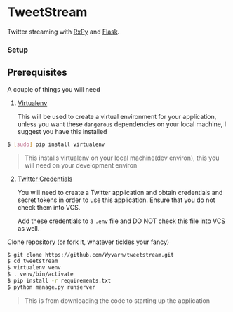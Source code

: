 # TweetStream

Twitter streaming with [RxPy](https://github.com/ReactiveX/RxPY) and [Flask](http://flask.pocoo.org/).

### Setup

## Prerequisites

A couple of things you will need

1. [Virtualenv](https://virtualenv.pypa.io/en/stable/)
    
   This will be used to create a virtual environment for your application, unless you want these `dangerous` dependencies on your local machine, I suggest you have this installed
  
  ```bash
  $ [sudo] pip install virtualenv
  ```
  > This installs virtualenv on your local machine(dev environ), this you will need on your development environ


2. [Twitter Credentials]()

   You will need to create a Twitter application and obtain credentials and secret tokens in order to use this application. Ensure that you do not check them into VCS.
   
   Add these credentials to a `.env` file and DO NOT check this file into VCS as well.
   
   


Clone repository (or fork it, whatever tickles your fancy)

```bash
$ git clone https://github.com/Wyvarn/tweetstream.git
$ cd tweetstream
$ virtualenv venv
$ . venv/bin/activate
$ pip install -r requirements.txt
$ python manage.py runserver
```
> This is from downloading the code to starting up the application

